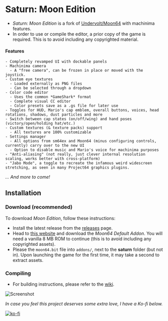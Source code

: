 # Saturn: Moon Edition

- *Saturn: Moon Edition* is a fork of [Undervolt/Moon64](https://github.com/Undervolt/Moon64) with machinima features.
- In order to use or compile the editor, a prior copy of the game is required. This is to avoid including any copyrighted material.

#### Features

```
- Completely revamped UI with dockable panels
- Machinima camera
  - A "free camera", can be frozen in place or moved with the joystick.
- Custom eye textures
  - Loaded externally as PNG files
  - Can be selected through a dropdown
- Color code editor
  - Uses the common *GameShark* format
  - Complete visual CC editor
  - Color presets save as a .gs file for later use
- Toggles for HUD, Mario's cap emblem, overall buttons, voices, head rotations, shadows, dust particles and more
- Switch between cap states (on/off/wing) and hand poses (victory/open/holding hat/etc.)
- Custom textures (& texture packs) support
  - All textures are 100% customizable
- Settings manager
  - All options from sm64ex and Moon64 (minus configuring controls, currently) carry over to the new UI
  - Option to disable music and Mario's voice for machinima purposes
- "Anti-aliasing" (not really, just clever internal resolution scaling, works better with cross-platform)
- "Jabo Mode", a toggle to recreate the infamous weird widescreen stretching, as seen in many Project64 graphics plugins.
```

*... And more to come!*

## Installation

### Download (recommended)

To download *Moon Edition*, follow these instructions:
- Install the latest release from the [releases](https://github.com/Llennpie/Saturn/releases) page.
- Head to [this website](http://moon64.undervolt.io/addons) and download the *Moon64 Default Addon*. You will need a vanilla 8 MB ROM to continue (this is to avoid including any copyrighted assets).
- Please the `moon64.bit` file into `addons/`, next to the **saturn** folder (but not in). Upon launching the game for the first time, it may take a second to extract assets.

### Compiling

- For building instructions, please refer to the [wiki](https://github.com/Llennpie/Saturn/wiki).

![Screenshot](https://cdn.discordapp.com/attachments/863117129347891251/903456042141249566/unknown.png)

*In case you feel this project deserves some extra love, I have a Ko-fi below.*

[![ko-fi](https://ko-fi.com/img/githubbutton_sm.svg)](https://ko-fi.com/J3J05B5WR)
